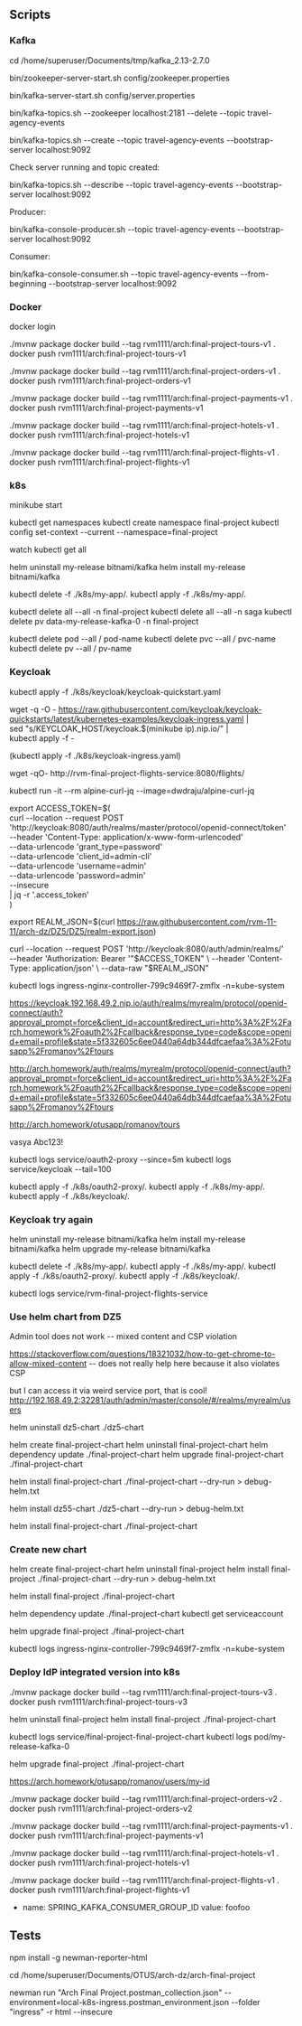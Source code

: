 ## Scripts

### Kafka

  cd /home/superuser/Documents/tmp/kafka_2.13-2.7.0

  bin/zookeeper-server-start.sh config/zookeeper.properties

  bin/kafka-server-start.sh config/server.properties

  bin/kafka-topics.sh --zookeeper localhost:2181 --delete --topic travel-agency-events

  bin/kafka-topics.sh --create --topic travel-agency-events --bootstrap-server localhost:9092

Check server running and topic created:

  bin/kafka-topics.sh --describe --topic travel-agency-events --bootstrap-server localhost:9092

Producer:

  bin/kafka-console-producer.sh --topic travel-agency-events --bootstrap-server localhost:9092

Consumer:

  bin/kafka-console-consumer.sh --topic travel-agency-events --from-beginning --bootstrap-server localhost:9092


### Docker

  docker login

  ./mvnw package
  docker build --tag rvm1111/arch:final-project-tours-v1 .
  docker push rvm1111/arch:final-project-tours-v1

  ./mvnw package
  docker build --tag rvm1111/arch:final-project-orders-v1 .
  docker push rvm1111/arch:final-project-orders-v1

  ./mvnw package
  docker build --tag rvm1111/arch:final-project-payments-v1 .
  docker push rvm1111/arch:final-project-payments-v1

  ./mvnw package
  docker build --tag rvm1111/arch:final-project-hotels-v1 .
  docker push rvm1111/arch:final-project-hotels-v1

  ./mvnw package
  docker build --tag rvm1111/arch:final-project-flights-v1 .
  docker push rvm1111/arch:final-project-flights-v1

### k8s

  minikube start

  kubectl get namespaces
  kubectl create namespace final-project
  kubectl config set-context --current --namespace=final-project

  watch kubectl get all

  helm uninstall my-release bitnami/kafka
  helm install my-release bitnami/kafka

  kubectl delete -f ./k8s/my-app/.
  kubectl apply -f ./k8s/my-app/.

  kubectl delete all --all -n final-project
  kubectl delete all --all -n saga
  kubectl delete pv data-my-release-kafka-0 -n final-project


  kubectl delete pod --all / pod-name
  kubectl delete pvc --all / pvc-name
  kubectl delete pv --all / pv-name



### Keycloak

  kubectl apply -f ./k8s/keycloak/keycloak-quickstart.yaml

  wget -q -O - https://raw.githubusercontent.com/keycloak/keycloak-quickstarts/latest/kubernetes-examples/keycloak-ingress.yaml | \
  sed "s/KEYCLOAK_HOST/keycloak.$(minikube ip).nip.io/" | \
  kubectl apply -f -

  (kubectl apply -f ./k8s/keycloak-ingress.yaml)

  wget -qO- http://rvm-final-project-flights-service:8080/flights/

  kubectl run -it --rm alpine-curl-jq --image=dwdraju/alpine-curl-jq

  export ACCESS_TOKEN=$(\
      curl --location --request POST 'http://keycloak:8080/auth/realms/master/protocol/openid-connect/token' \
      --header 'Content-Type: application/x-www-form-urlencoded' \
      --data-urlencode 'grant_type=password' \
      --data-urlencode 'client_id=admin-cli' \
      --data-urlencode 'username=admin' \
      --data-urlencode 'password=admin' \
      --insecure \
      | jq -r '.access_token'\
  )

  export REALM_JSON=$(curl https://raw.githubusercontent.com/rvm-11-11/arch-dz/DZ5/DZ5/realm-export.json)

  curl --location --request POST 'http://keycloak:8080/auth/admin/realms/' \
    --header 'Authorization: Bearer '"$ACCESS_TOKEN" \
    --header 'Content-Type: application/json' \
    --data-raw "$REALM_JSON"


  kubectl logs ingress-nginx-controller-799c9469f7-zmflx  -n=kube-system


  https://keycloak.192.168.49.2.nip.io/auth/realms/myrealm/protocol/openid-connect/auth?approval_prompt=force&client_id=account&redirect_uri=http%3A%2F%2Farch.homework%2Foauth2%2Fcallback&response_type=code&scope=openid+email+profile&state=5f332605c6ee0440a64db344dfcaefaa%3A%2Fotusapp%2Fromanov%2Ftours

  http://arch.homework/auth/realms/myrealm/protocol/openid-connect/auth?approval_prompt=force&client_id=account&redirect_uri=http%3A%2F%2Farch.homework%2Foauth2%2Fcallback&response_type=code&scope=openid+email+profile&state=5f332605c6ee0440a64db344dfcaefaa%3A%2Fotusapp%2Fromanov%2Ftours


  http://arch.homework/otusapp/romanov/tours

  vasya
  Abc123!

  kubectl logs service/oauth2-proxy --since=5m
  kubectl logs service/keycloak  --tail=100

  kubectl apply -f ./k8s/oauth2-proxy/.
  kubectl apply -f ./k8s/my-app/.
  kubectl apply -f ./k8s/keycloak/.


### Keycloak try again

  helm uninstall my-release bitnami/kafka
  helm install my-release bitnami/kafka
  helm upgrade my-release bitnami/kafka

  kubectl delete -f ./k8s/my-app/.
  kubectl apply -f ./k8s/my-app/.
  kubectl apply -f ./k8s/oauth2-proxy/.
  kubectl apply -f ./k8s/keycloak/.

  kubectl logs service/rvm-final-project-flights-service


### Use helm chart from DZ5

Admin tool does not work -- mixed content and CSP violation

https://stackoverflow.com/questions/18321032/how-to-get-chrome-to-allow-mixed-content -- does not really help here because it also violates CSP

but I can access it via weird service port, that is cool!
http://192.168.49.2:32281/auth/admin/master/console/#/realms/myrealm/users

helm uninstall dz5-chart ./dz5-chart

helm create final-project-chart
helm uninstall final-project-chart
helm dependency update ./final-project-chart
helm upgrade final-project-chart ./final-project-chart

helm install final-project-chart ./final-project-chart --dry-run  > debug-helm.txt

helm install dz55-chart ./dz5-chart --dry-run > debug-helm.txt

helm install final-project-chart ./final-project-chart



### Create new chart

  helm create final-project-chart
  helm uninstall final-project
  helm install final-project ./final-project-chart --dry-run  > debug-helm.txt

  helm install final-project ./final-project-chart

  helm dependency update ./final-project-chart
  kubectl get serviceaccount

  helm upgrade final-project ./final-project-chart

  kubectl logs ingress-nginx-controller-799c9469f7-zmflx  -n=kube-system

### Deploy IdP integrated version into k8s

  ./mvnw package
  docker build --tag rvm1111/arch:final-project-tours-v3 .
  docker push rvm1111/arch:final-project-tours-v3

  helm uninstall final-project
  helm install final-project ./final-project-chart

  kubectl logs service/final-project-final-project-chart
  kubectl logs pod/my-release-kafka-0  

  helm upgrade final-project ./final-project-chart


  https://arch.homework/otusapp/romanov/users/my-id

  ./mvnw package
  docker build --tag rvm1111/arch:final-project-orders-v2 .
  docker push rvm1111/arch:final-project-orders-v2

  ./mvnw package
  docker build --tag rvm1111/arch:final-project-payments-v1 .
  docker push rvm1111/arch:final-project-payments-v1

  ./mvnw package
  docker build --tag rvm1111/arch:final-project-hotels-v1 .
  docker push rvm1111/arch:final-project-hotels-v1

  ./mvnw package
  docker build --tag rvm1111/arch:final-project-flights-v1 .
  docker push rvm1111/arch:final-project-flights-v1


  - name: SPRING_KAFKA_CONSUMER_GROUP_ID
    value: foofoo

## Tests

  npm install -g newman-reporter-html

  cd /home/superuser/Documents/OTUS/arch-dz/arch-final-project

  newman run "Arch Final Project.postman_collection.json" --environment=local-k8s-ingress.postman_environment.json  --folder "ingress" -r html --insecure
